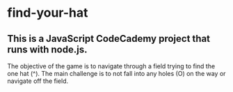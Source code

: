 # find-your-hat
## This is a JavaScript CodeCademy project that runs with node.js.  

The objective of the game is to navigate through a field trying to find the one hat (^).  The main challenge is to not fall into any holes (O) on the way or navigate off the field.  
